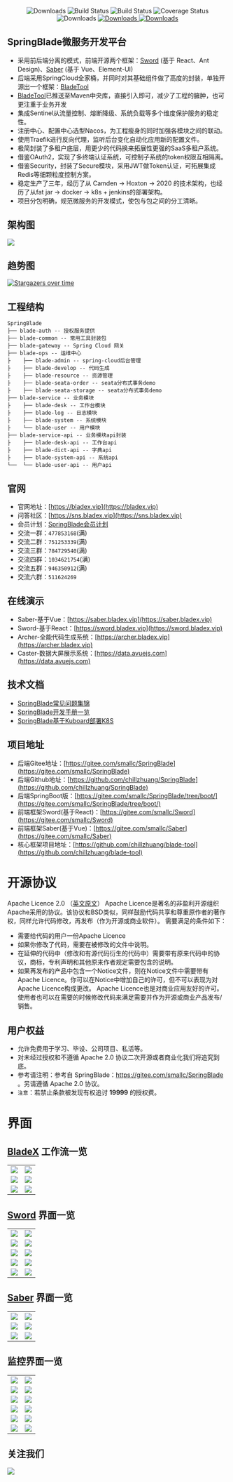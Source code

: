  <p align="center">
      <img src="https://img.shields.io/badge/Release-V3.0.3-green.svg" alt="Downloads">
      <img src="https://img.shields.io/badge/JDK-1.8+-green.svg" alt="Build Status">
  <img src="https://img.shields.io/badge/license-Apache%202-blue.svg" alt="Build Status">
   <img src="https://img.shields.io/badge/Spring%20Cloud-2020-blue.svg" alt="Coverage Status">
   <img src="https://img.shields.io/badge/Spring%20Boot-2.4.4-blue.svg" alt="Downloads">
   <a target="_blank" href="https://bladex.vip">
   <img src="https://img.shields.io/badge/Author-Small%20Chill-ff69b4.svg" alt="Downloads">
 </a>
 <a target="_blank" href="https://bladex.vip">
   <img src="https://img.shields.io/badge/Copyright%20-@BladeX-%23ff3f59.svg" alt="Downloads">
 </a>
 </p>  

## SpringBlade微服务开发平台
* 采用前后端分离的模式，前端开源两个框架：[Sword](https://gitee.com/smallc/Sword) (基于 React、Ant Design)、[Saber](https://gitee.com/smallc/Saber) (基于 Vue、Element-UI)
* 后端采用SpringCloud全家桶，并同时对其基础组件做了高度的封装，单独开源出一个框架：[BladeTool](https://github.com/chillzhuang/blade-tool)
* [BladeTool](https://github.com/chillzhuang/blade-tool)已推送至Maven中央库，直接引入即可，减少了工程的臃肿，也可更注重于业务开发
* 集成Sentinel从流量控制、熔断降级、系统负载等多个维度保护服务的稳定性。
* 注册中心、配置中心选型Nacos，为工程瘦身的同时加强各模块之间的联动。
* 使用Traefik进行反向代理，监听后台变化自动化应用新的配置文件。
* 极简封装了多租户底层，用更少的代码换来拓展性更强的SaaS多租户系统。
* 借鉴OAuth2，实现了多终端认证系统，可控制子系统的token权限互相隔离。
* 借鉴Security，封装了Secure模块，采用JWT做Token认证，可拓展集成Redis等细颗粒度控制方案。
* 稳定生产了三年，经历了从 Camden -> Hoxton -> 2020 的技术架构，也经历了从fat jar -> docker -> k8s + jenkins的部署架构。
* 项目分包明确，规范微服务的开发模式，使包与包之间的分工清晰。

## 架构图
<img src="https://gitee.com/smallc/SpringBlade/raw/master/pic/springblade-framework.png"/>

## 趋势图
<a href="https://whnb.wang/smallc/SpringBlade" rel="nofollow"><img src="https://whnb.wang/img/smallc/SpringBlade" alt="Stargazers over time"></a>

## 工程结构
``` 
SpringBlade
├── blade-auth -- 授权服务提供
├── blade-common -- 常用工具封装包
├── blade-gateway -- Spring Cloud 网关
├── blade-ops -- 运维中心
├    ├── blade-admin -- spring-cloud后台管理
├    ├── blade-develop -- 代码生成
├    ├── blade-resource -- 资源管理
├    ├── blade-seata-order -- seata分布式事务demo
├    ├── blade-seata-storage -- seata分布式事务demo
├── blade-service -- 业务模块
├    ├── blade-desk -- 工作台模块 
├    ├── blade-log -- 日志模块 
├    ├── blade-system -- 系统模块 
├    └── blade-user -- 用户模块 
├── blade-service-api -- 业务模块api封装
├    ├── blade-desk-api -- 工作台api 
├    ├── blade-dict-api -- 字典api 
├    ├── blade-system-api -- 系统api 
└──  └── blade-user-api -- 用户api 
```

## 官网
* 官网地址：[https://bladex.vip](https://bladex.vip)
* 问答社区：[https://sns.bladex.vip](https://sns.bladex.vip)
* 会员计划：[SpringBlade会员计划](https://gitee.com/smallc/SpringBlade/wikis/SpringBlade会员计划)
* 交流一群：`477853168`(满)
* 交流二群：`751253339`(满)
* 交流三群：`784729540`(满)
* 交流四群：`1034621754`(满)
* 交流五群：`946350912`(满)
* 交流六群：`511624269`

## 在线演示
* Saber-基于Vue：[https://saber.bladex.vip](https://saber.bladex.vip)
* Sword-基于React：[https://sword.bladex.vip](https://sword.bladex.vip)
* Archer-全能代码生成系统：[https://archer.bladex.vip](https://archer.bladex.vip)
* Caster-数据大屏展示系统：[https://data.avuejs.com](https://data.avuejs.com)

## 技术文档
* [SpringBlade常见问题集锦](https://sns.bladex.vip/article-14966.html)
* [SpringBlade开发手册一览](https://gitee.com/smallc/SpringBlade/wikis/SpringBlade开发手册)
* [SpringBlade基于Kuboard部署K8S](https://kuboard.cn/learning/k8s-practice/spring-blade/)

## 项目地址
* 后端Gitee地址：[https://gitee.com/smallc/SpringBlade](https://gitee.com/smallc/SpringBlade)
* 后端Github地址：[https://github.com/chillzhuang/SpringBlade](https://github.com/chillzhuang/SpringBlade)
* 后端SpringBoot版：[https://gitee.com/smallc/SpringBlade/tree/boot/](https://gitee.com/smallc/SpringBlade/tree/boot/)
* 前端框架Sword(基于React)：[https://gitee.com/smallc/Sword](https://gitee.com/smallc/Sword)
* 前端框架Saber(基于Vue)：[https://gitee.com/smallc/Saber](https://gitee.com/smallc/Saber)
* 核心框架项目地址：[https://github.com/chillzhuang/blade-tool](https://github.com/chillzhuang/blade-tool)

# 开源协议
Apache Licence 2.0 （[英文原文](http://www.apache.org/licenses/LICENSE-2.0.html)）
Apache Licence是著名的非盈利开源组织Apache采用的协议。该协议和BSD类似，同样鼓励代码共享和尊重原作者的著作权，同样允许代码修改，再发布（作为开源或商业软件）。
需要满足的条件如下：
* 需要给代码的用户一份Apache Licence
* 如果你修改了代码，需要在被修改的文件中说明。
* 在延伸的代码中（修改和有源代码衍生的代码中）需要带有原来代码中的协议，商标，专利声明和其他原来作者规定需要包含的说明。
* 如果再发布的产品中包含一个Notice文件，则在Notice文件中需要带有Apache Licence。你可以在Notice中增加自己的许可，但不可以表现为对Apache Licence构成更改。
  Apache Licence也是对商业应用友好的许可。使用者也可以在需要的时候修改代码来满足需要并作为开源或商业产品发布/销售。

## 用户权益
* 允许免费用于学习、毕设、公司项目、私活等。
* 对未经过授权和不遵循 Apache 2.0 协议二次开源或者商业化我们将追究到底。
* 参考请注明：参考自 SpringBlade：https://gitee.com/smallc/SpringBlade 。另请遵循 Apache 2.0 协议。
* `注意`：若禁止条款被发现有权追讨 **19999** 的授权费。

# 界面

## [BladeX](https://bladex.vip/#/vip) 工作流一览
<table>
    <tr>
        <td><img src="https://gitee.com/smallc/SpringBlade/raw/master/pic/bladex-flow1.png"/></td>
        <td><img src="https://gitee.com/smallc/SpringBlade/raw/master/pic/bladex-flow2.png"/></td>
    </tr>
    <tr>
        <td><img src="https://gitee.com/smallc/SpringBlade/raw/master/pic/bladex-flow3.png"/></td>
        <td><img src="https://gitee.com/smallc/SpringBlade/raw/master/pic/bladex-flow4.png"/></td>
    </tr>
    <tr>
        <td><img src="https://gitee.com/smallc/SpringBlade/raw/master/pic/bladex-flow5.png"/></td>
        <td><img src="https://gitee.com/smallc/SpringBlade/raw/master/pic/bladex-flow6.png"/></td>
    </tr>
</table>

## [Sword](https://gitee.com/smallc/Sword) 界面一览
<table>
    <tr>
        <td><img src="https://gitee.com/smallc/SpringBlade/raw/master/pic/sword-main.png"/></td>
        <td><img src="https://gitee.com/smallc/SpringBlade/raw/master/pic/sword-menu.png"/></td>
    </tr>
    <tr>
        <td><img src="https://gitee.com/smallc/SpringBlade/raw/master/pic/sword-menu-edit.png"/></td>
        <td><img src="https://gitee.com/smallc/SpringBlade/raw/master/pic/sword-menu-icon.png"/></td>
    </tr>
    <tr>
        <td><img src="https://gitee.com/smallc/SpringBlade/raw/master/pic/sword-role.png"/></td>
        <td><img src="https://gitee.com/smallc/SpringBlade/raw/master/pic/sword-user.png"/></td>
    </tr>
    <tr>
        <td><img src="https://gitee.com/smallc/SpringBlade/raw/master/pic/sword-dict.png "/></td>
        <td><img src="https://gitee.com/smallc/SpringBlade/raw/master/pic/sword-log.png"/></td>
    </tr>
    <tr>
        <td><img src="https://gitee.com/smallc/SpringBlade/raw/master/pic/sword-locale-cn.png"/></td>
        <td><img src="https://gitee.com/smallc/SpringBlade/raw/master/pic/sword-locale-us.png"/></td>
    </tr>
</table>

## [Saber](https://gitee.com/smallc/Saber) 界面一览
<table>
    <tr>
        <td><img src="https://gitee.com/smallc/SpringBlade/raw/master/pic/saber-user.png"/></td>
        <td><img src="https://gitee.com/smallc/SpringBlade/raw/master/pic/saber-role.png"/></td>
    </tr>
    <tr>
        <td><img src="https://gitee.com/smallc/SpringBlade/raw/master/pic/saber-dict.png"/></td>
        <td><img src="https://gitee.com/smallc/SpringBlade/raw/master/pic/saber-dict-select.png"/></td>
    </tr>
    <tr>
        <td><img src="https://gitee.com/smallc/SpringBlade/raw/master/pic/saber-log.png"/></td>
        <td><img src="https://gitee.com/smallc/SpringBlade/raw/master/pic/saber-code.png"/></td>
    </tr>
</table>

## 监控界面一览
<table>
    <tr>
        <td><img src="https://gitee.com/smallc/SpringBlade/raw/master/pic/springblade-k8s1.png"/></td>
        <td><img src="https://gitee.com/smallc/SpringBlade/raw/master/pic/springblade-k8s2.png"/></td>
    </tr>
    <tr>
        <td><img src="https://gitee.com/smallc/SpringBlade/raw/master/pic/springblade-grafana.png"/></td>
        <td><img src="https://gitee.com/smallc/SpringBlade/raw/master/pic/springblade-harbor.png"/></td>
    </tr>
    <tr>
        <td><img src="https://gitee.com/smallc/SpringBlade/raw/master/pic/springblade-traefik.png"/></td>
        <td><img src="https://gitee.com/smallc/SpringBlade/raw/master/pic/springblade-traefik-health.png"/></td>
    </tr>
    <tr>
        <td><img src="https://gitee.com/smallc/SpringBlade/raw/master/pic/springblade-nacos.png"/></td>
        <td><img src="https://gitee.com/smallc/SpringBlade/raw/master/pic/springblade-sentinel.png"/></td>
    </tr>
    <tr>
        <td><img src="https://gitee.com/smallc/SpringBlade/raw/master/pic/springblade-admin1.png"/></td>
        <td><img src="https://gitee.com/smallc/SpringBlade/raw/master/pic/springblade-admin2.png"/></td>
    </tr>
    <tr>
        <td><img src="https://gitee.com/smallc/SpringBlade/raw/master/pic/springblade-swagger1.png"/></td>
        <td><img src="https://gitee.com/smallc/SpringBlade/raw/master/pic/springblade-swagger2.png"/></td>
    </tr>
</table>

## 关注我们
![](https://images.gitee.com/uploads/images/2019/0330/065148_f0ada806_410595.jpeg)